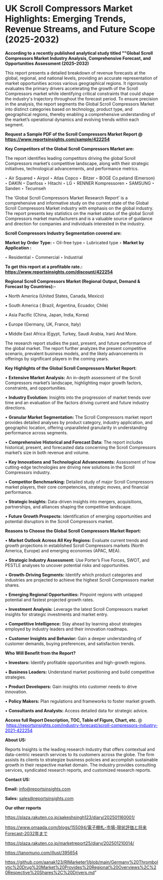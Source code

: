 # UK Scroll Compressors Market Highlights: Emerging Trends, Revenue Streams, and Future Scope (2025-2032)

<strong>According to a recently published analytical study titled ""Global Scroll Compressors Market Industry Analysis, Comprehensive Forecast, and Opportunities Assessment (2025–2032)</strong>

This report presents a detailed breakdown of revenue forecasts at the global, regional, and national levels, providing an accurate representation of market opportunities across various geographical regions. It rigorously evaluates the primary drivers accelerating the growth of the Scroll Compressors market while identifying critical constraints that could shape the industry's trajectory throughout the forecast period. To ensure precision in the analysis, the report segments the Global Scroll Compressors Market into distinct categories based on technology, product type, and geographical regions, thereby enabling a comprehensive understanding of the market’s operational dynamics and evolving trends within each segment.

<strong>Request a Sample PDF of the Scroll Compressors Market Report </strong><strong>@<a href=https://www.reportsinsights.com/sample/422254 style=color:#0000ff;> https://www.reportsinsights.com/sample/422254</a></strong></font>

<strong>Key Competitors of the Global Scroll Compressors Market are:</strong>

The report identifies leading competitors driving the global Scroll Compressors market’s competitive landscape, along with their strategic initiatives, technological advancements, and performance metrics.

‣ Air Squared
‣ Airpol
‣ Atlas Copco
‣ Bitzer
‣ BOGE Co.peland (Emerson)
‣ DAKIN
‣ Danfoss
‣ Hitachi
‣ LG
‣ RENNER Kompressoren
‣ SAMSUNG
‣ Sanden
‣ Tecumseh

The ‘Global Scroll Compressors Market Research Report’ is a comprehensive and informative study on the current state of the Global Scroll Compressors Market industry with emphasis on the global industry. The report presents key statistics on the market status of the global Scroll Compressors market manufacturers and is a valuable source of guidance and direction for companies and individuals interested in the industry.

<strong>Scroll Compressors Industry Segmentation covered are:</strong>

<strong>Market by Order Type: </strong>
‣ Oil-free type
‣ Lubricated type
‣ 
<strong>Market by Application :</strong>

‣ Residential
‣ Commercial
‣ Industrial

<strong>To get this report at a profitable rate.: <a href=https://www.reportsinsights.com/discount/422254 style=color:#0000ff;>https://www.reportsinsights.com/discount/422254</a></strong></font>

<strong>Regional Scroll Compressors Market (Regional Output, Demand &amp; Forecast by Countries):-</strong>

• North America (United States, Canada, Mexico)

• South America ( Brazil, Argentina, Ecuador, Chile)

• Asia Pacific (China, Japan, India, Korea)

• Europe (Germany, UK, France, Italy)

• Middle East Africa (Egypt, Turkey, Saudi Arabia, Iran) And More.

The research report studies the past, present, and future performance of the global market. The report further analyzes the present competitive scenario, prevalent business models, and the likely advancements in offerings by significant players in the coming years.

<strong>Key Highlights of the Global Scroll Compressors Market Report:</strong>

• <strong>Extensive Market Analysis:</strong> An in-depth assessment of the Scroll Compressors market’s landscape, highlighting major growth factors, constraints, and opportunities.

• <strong>Industry Evolution:</strong> Insights into the progression of market trends over time and an evaluation of the factors driving current and future industry directions.

• <strong>Granular Market Segmentation:</strong> The Scroll Compressors market report provides detailed analyses by product category, industry application, and geographic location, offering unparalleled granularity in understanding performance across segments.

• <strong>Comprehensive Historical and Forecast Data:</strong> The report includes historical, present, and forecasted data concerning the Scroll Compressors market’s size in both revenue and volume.

• <strong>Key Innovations and Technological Advancements:</strong> Assessment of how cutting-edge technologies are driving new solutions in the Scroll Compressors industry.

• <strong>Competitor Benchmarking:</strong> Detailed study of major Scroll Compressors market players, their core competencies, strategic moves, and financial performance.

• <strong>Strategic Insights:</strong> Data-driven insights into mergers, acquisitions, partnerships, and alliances shaping the competitive landscape.

• <strong>Future Growth Prospects:</strong> Identification of emerging opportunities and potential disruptors in the Scroll Compressors market.

<strong>Reasons to Choose the Global Scroll Compressors Market Report:</strong>

• <strong>Market Outlook Across All Key Regions:</strong> Evaluate current trends and growth projections in established Scroll Compressors markets (North America, Europe) and emerging economies (APAC, MEA).

• <strong>Strategic Industry Assessment:</strong> Use Porter’s Five Forces, SWOT, and PESTLE analyses to uncover potential risks and opportunities.

• <strong>Growth-Driving Segments:</strong> Identify which product categories and industries are projected to achieve the highest Scroll Compressors market shares.

• <strong>Emerging Regional Opportunities:</strong> Pinpoint regions with untapped potential and fastest projected growth rates.

• <strong>Investment Analysis:</strong> Leverage the latest Scroll Compressors market insights for strategic investments and market entry.

• <strong>Competitive Intelligence:</strong> Stay ahead by learning about strategies employed by industry leaders and their innovation roadmaps.

• <strong>Customer Insights and Behavior:</strong> Gain a deeper understanding of customer demands, buying preferences, and satisfaction trends.

<strong>Who Will Benefit from the Report?</strong>

• <strong>Investors:</strong> Identify profitable opportunities and high-growth regions.

• <strong>Business Leaders:</strong> Understand market positioning and build competitive strategies.

• <strong>Product Developers:</strong> Gain insights into customer needs to drive innovation.

• <strong>Policy Makers:</strong> Plan regulations and frameworks to foster market growth.

• <strong>Consultants and Analysts:</strong> Access detailed data for strategic advice.
</ul>
<strong>Access full Report Description, TOC, Table of Figure, Chart, etc. </strong>@  <a href=https://reportsinsights.com/industry-forecast/scroll-compressors-industry-2021-422254 style=color:#0000ff;>https://reportsinsights.com/industry-forecast/scroll-compressors-industry-2021-422254</a></font>

<strong><strong>About US</strong>:</strong>

Reports Insights is the leading research industry that offers contextual and data-centric research services to its customers across the globe. The firm assists its clients to strategize business policies and accomplish sustainable growth in their respective market domain. The industry provides consulting services, syndicated research reports, and customized research reports.

<strong>Contact US:</strong>

<p class=""""><b>Email:</b> <a href=mailto:info@reportsinsights.com>info@reportsinsights.com</a></p>
<p class=""""><b>Sales:</b> <a href=mailto:sales@reportsinsights.com>sales@reportsinsights.com</a></p>

<strong>Our other reports</strong>

<a href=https://plaza.rakuten.co.jp/aakeshsingh123/diary/202501160001/>https://plaza.rakuten.co.jp/aakeshsingh123/diary/202501160001/</a>

<a href=https://www.omaada.com/blogs/155094/電子棚札-市場-現状評価と将来Forecast-2032年まで>https://www.omaada.com/blogs/155094/電子棚札-市場-現状評価と将来Forecast-2032年まで</a>

<a href=https://plaza.rakuten.co.jp/marketreport25/diary/202501210014/>https://plaza.rakuten.co.jp/marketreport25/diary/202501210014/</a>

<a href=https://tanomuno.com/illust/395654>https://tanomuno.com/illust/395654</a>

<a href=https://github.com/aanak123/RIMarketer1/blob/main/Germany%20Thrombolytic%20Drug%20Market%20Provides%20Regional%20Overviews%2C%20Respective%20Shares%2C%20Drivers.md>https://github.com/aanak123/RIMarketer1/blob/main/Germany%20Thrombolytic%20Drug%20Market%20Provides%20Regional%20Overviews%2C%20Respective%20Shares%2C%20Drivers.md</a>"
